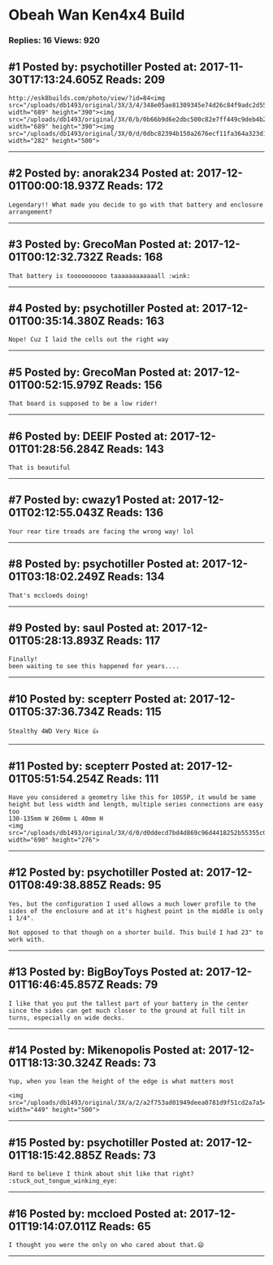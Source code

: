 # Obeah Wan Ken4x4 Build

### Replies: 16 Views: 920

## \#1 Posted by: psychotiller Posted at: 2017-11-30T17:13:24.605Z Reads: 209

```
http://esk8builds.com/photo/view/?id=84<img src="/uploads/db1493/original/3X/3/4/348e05ae81309345e74d26c84f9adc2d55940e1d.jpg" width="689" height="390"><img src="/uploads/db1493/original/3X/0/b/0b66b9d6e2dbc500c82e7ff449c9deb4b2d07ecf.jpg" width="689" height="390"><img src="/uploads/db1493/original/3X/0/d/0dbc82394b150a2676ecf11fa364a323d1bb9923.jpg" width="282" height="500">
```

---
## \#2 Posted by: anorak234 Posted at: 2017-12-01T00:00:18.937Z Reads: 172

```
Legendary!! What made you decide to go with that battery and enclosure arrangement?
```

---
## \#3 Posted by: GrecoMan Posted at: 2017-12-01T00:12:32.732Z Reads: 168

```
That battery is toooooooooo taaaaaaaaaaaall :wink:
```

---
## \#4 Posted by: psychotiller Posted at: 2017-12-01T00:35:14.380Z Reads: 163

```
Nope! Cuz I laid the cells out the right way
```

---
## \#5 Posted by: GrecoMan Posted at: 2017-12-01T00:52:15.979Z Reads: 156

```
That board is supposed to be a low rider!
```

---
## \#6 Posted by: DEEIF Posted at: 2017-12-01T01:28:56.284Z Reads: 143

```
That is beautiful
```

---
## \#7 Posted by: cwazy1 Posted at: 2017-12-01T02:12:55.043Z Reads: 136

```
Your rear tire treads are facing the wrong way! lol
```

---
## \#8 Posted by: psychotiller Posted at: 2017-12-01T03:18:02.249Z Reads: 134

```
That's mccloeds doing!
```

---
## \#9 Posted by: saul Posted at: 2017-12-01T05:28:13.893Z Reads: 117

```
Finally!
been waiting to see this happened for years....
```

---
## \#10 Posted by: scepterr Posted at: 2017-12-01T05:37:36.734Z Reads: 115

```
Stealthy 4WD Very Nice 👍
```

---
## \#11 Posted by: scepterr Posted at: 2017-12-01T05:51:54.254Z Reads: 111

```
Have you considered a geometry like this for 10S5P, it would be same height but less width and length, multiple series connections are easy too
130-135mm W 260mm L 40mm H
<img src="/uploads/db1493/original/3X/d/0/d0ddecd7bd4d869c96d4418252b55355c0c14833.jpg" width="690" height="276">
```

---
## \#12 Posted by: psychotiller Posted at: 2017-12-01T08:49:38.885Z Reads: 95

```
Yes, but the configuration I used allows a much lower profile to the sides of the enclosure and at it's highest point in the middle is only 1 1/4".

Not opposed to that though on a shorter build. This build I had 23" to work with.
```

---
## \#13 Posted by: BigBoyToys Posted at: 2017-12-01T16:46:45.857Z Reads: 79

```
I like that you put the tallest part of your battery in the center  since the sides can get much closer to the ground at full tilt in turns, especially on wide decks.
```

---
## \#14 Posted by: Mikenopolis Posted at: 2017-12-01T18:13:30.324Z Reads: 73

```
Yup, when you lean the height of the edge is what matters most

<img src="/uploads/db1493/original/3X/a/2/a2f753ad01949deea0781d9f51cd2a7a54891263.jpeg" width="449" height="500">
```

---
## \#15 Posted by: psychotiller Posted at: 2017-12-01T18:15:42.885Z Reads: 73

```
Hard to believe I think about shit like that right? :stuck_out_tongue_winking_eye:
```

---
## \#16 Posted by: mccloed Posted at: 2017-12-01T19:14:07.011Z Reads: 65

```
I thought you were the only on who cared about that.😄
```

---
